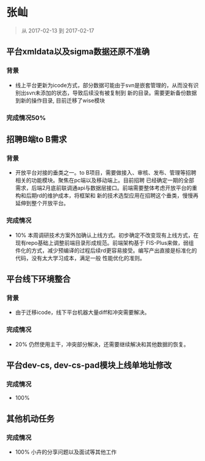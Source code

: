 # 张屾

> 从 2017-02-13 到 2017-02-17

## 平台xmldata以及sigma数据还原不准确

### 背景

- 线上平台更新为icode方式，部分数据可能由于svn是嵌套管理的，从而没有识别出svn未添加的状态，导致后续没有被复制到
  新的目录。需要更新备份数据到新的操作目录, 目前迁移了wise模块

### 完成情况50%

## 招聘B端to B需求

### 背景

- 开放平台对接的垂类之一。to B项目，需要做接入、审核、发布、管理等招聘相关的功能模块。聚焦在pc端以及移动端上。目前招聘
  已经确定一期的全部需求，后端2月底前联调通api与数据层接口。前端需要整体考虑开放平台的重构和后期rd的维护成本，将框架和
  新的技术选型应用在招聘这个垂类，慢慢再延伸到整个开放平台。

### 完成情况

- 10% 本周调研技术方案外加确认上线方式。初步确定不改变现有上线方式，在现有repo基础上调整前端目录形成规范。前端架构基于
  FIS-Plus来做，弱组件化的方式，减少预编译的过程后续rd更容易接受。编写产出直接是标准化的代码，没有太大学习成本，满足一般
  性能优化的准则。
  
## 平台线下环境整合

### 背景

- 由于迁移icode，线下平台机器大量diff和冲突需要解决。

### 完成情况

- 20% 仍然使用主干，冲突部分解决，还需要继续解决和其他数据的恢复。
  
## 平台dev-cs, dev-cs-pad模块上线单地址修改 

### 完成情况

- 100%

## 其他机动任务

### 完成情况
 
- 100% 小卉的分享问题以及面试等其他工作
        
